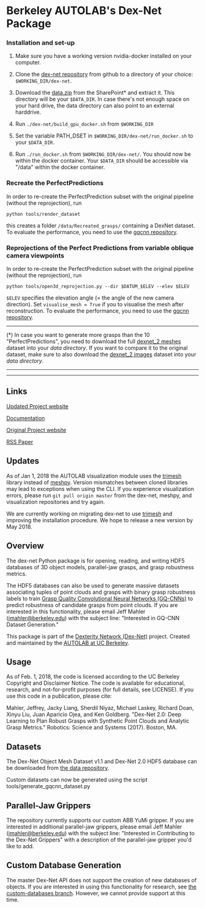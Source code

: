 # Berkeley AUTOLAB's Dex-Net Package


### Installation and set-up

1. Make sure you have a working version nvidia-docker installed on your computer. 
   
2. Clone the [dex-net repository](https://github.com/anmakon/dex-net) from github to a directory of your choice: `$WORKING_DIR/dex-net`.
   
3. Download the [data.zip](https://maynoothuniversity.sharepoint.com/:u:/r/sites/AnnaPhD/Shared%20Documents/General/data.zip?csf=1&web=1&e=oPbqqe)
from the SharePoint* and extract it. This directory will be your `$DATA_DIR`. In case there's not
   enough space on your hard drive, the data directory can also point to an external harddrive.
4. Run `./dex-net/build_gpu_docker.sh` from `$WORKING_DIR`
5. Set the variable PATH_DSET in `$WORKING_DIR/dex-net/run_docker.sh` to your `$DATA_DIR`.
6. Run `./run_docker.sh` from `$WORKING_DIR/dex-net/`. You should now be within the docker container. 
   Your `$DATA_DIR` should be accessible via "/data" within the docker container.
   
### Recreate the PerfectPredictions

In order to re-create the PerfectPrediction subset with the original pipeline (without the reprojection), run

```
python tools/render_dataset
```
this creates a folder `/data/Recreated_grasps/` containing a DexNet dataset. To evaluate the performance, you need to
use the [gqcnn repository](https://github.com/anmakon/gqcnn).

### Reprojections of the Perfect Predictions from variable oblique camera viewpoints 

In order to re-create the PerfectPrediction subset with the original pipeline (without the reprojection), run

```
python tools/open3d_reprojection.py --dir $DATUM_$ELEV --elev $ELEV
```

`$ELEV` specifies the elevation angle (= the angle of the new camera direction). Set `visualise_mesh = True` if you 
to visualise the mesh after reconstruction. To evaluate the performance, you need to
use the [gqcnn repository](https://github.com/anmakon/gqcnn).

--------------------------------

(*) In case you want to generate more grasps than the 10 "PerfectPredictions", you need to download the full 
[dexnet_2 meshes](https://berkeley.app.box.com/s/eaq37px77jxktr8ggti016pr3gpudp9l) dataset into your _data directory_.
If you want to compare it to the original dataset, make sure to also download the
[dexnet_2 images](https://berkeley.app.box.com/s/6mnb2bzi5zfa7qpwyn7uq5atb7vbztng/folder/25803680060) dataset
into your _data directory_.


------------------------------------------------------------
---------------------------------------------------------------

## Links

[Updated Project website](https://github.com/anmakon/dex-net)

[Documentation](https://berkeleyautomation.github.io/dex-net/code.html)

[Original Project website](https://berkeleyautomation.github.io/dex-net)

[RSS Paper](https://github.com/BerkeleyAutomation/dex-net/raw/gh-pages/docs/dexnet_rss2017_final.pdf)

## Updates
As of Jan 1, 2018 the AUTOLAB visualization module uses the [trimesh](https://github.com/mikedh/trimesh) library instead of [meshpy](https://github.com/BerkeleyAutomation/meshpy).
Version mismatches between cloned libraries may lead to exceptions when using the CLI.
If you experience visualization errors, please run `git pull origin master` from the dex-net, meshpy, and visualization repositories and try again.

We are currently working on migrating dex-net to use [trimesh](https://github.com/mikedh/trimesh) and improving the installation procedure.
We hope to release a new version by May 2018.

## Overview
The dex-net Python package is for opening, reading, and writing HDF5 databases of 3D object models, parallel-jaw grasps, and grasp robustness metrics.

The HDF5 databases can also be used to generate massive datasets associating tuples of point clouds and grasps with binary grasp robustness labels to train [Grasp Quality Convolutional Neural Networks (GQ-CNNs)](https://berkeleyautomation.github.io/gqcnn) to predict robustness of candidate grasps from point clouds.
If you are interested in this functionality, please email Jeff Mahler (jmahler@berkeley.edu) with the subject line: "Interested in GQ-CNN Dataset Generation."

This package is part of the [Dexterity Network (Dex-Net)](https://berkeleyautomation.github.io/dex-net) project.
Created and maintained by the [AUTOLAB at UC Berkeley](https://autolab.berkeley.edu).

## Usage
As of Feb. 1, 2018, the code is licensed according to the UC Berkeley Copyright and Disclaimer Notice.
The code is available for educational, research, and not-for-profit purposes (for full details, see LICENSE).
If you use this code in a publication, please cite:

Mahler, Jeffrey, Jacky Liang, Sherdil Niyaz, Michael Laskey, Richard Doan, Xinyu Liu, Juan Aparicio Ojea, and Ken Goldberg. "Dex-Net 2.0: Deep Learning to Plan Robust Grasps with Synthetic Point Clouds and Analytic Grasp Metrics." Robotics: Science and Systems (2017). Boston, MA.

## Datasets
The Dex-Net Object Mesh Dataset v1.1 and Dex-Net 2.0 HDF5 database can be downloaded from [the data repository](http://bit.ly/2uh07i9).

Custom datasets can now be generated using the script tools/generate_gqcnn_dataset.py

## Parallel-Jaw Grippers
The repository currently supports our custom ABB YuMi gripper.
If you are interested in additional parallel-jaw grippers, please email Jeff Mahler (jmahler@berkeley.edu) with the subject line: "Interested in Contributing to the Dex-Net Grippers" with a description of the parallel-jaw gripper you'd like to add.

## Custom Database Generation
The master Dex-Net API does not support the creation of new databases of objects. 
If you are interested in using this functionality for research, see [the custom-databases branch](https://github.com/BerkeleyAutomation/dex-net/tree/custom-databases).
However, we cannot provide support at this time.
